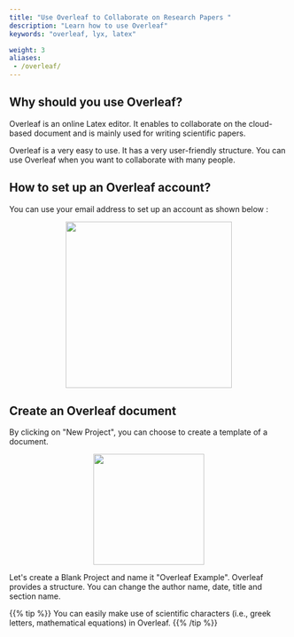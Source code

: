 ```yaml
---
title: "Use Overleaf to Collaborate on Research Papers "
description: "Learn how to use Overleaf"
keywords: "overleaf, lyx, latex"

weight: 3
aliases:
 - /overleaf/
---
```


## Why should you use Overleaf?
Overleaf is an online Latex editor. It enables to collaborate on the cloud-based document and is mainly used for writing scientific papers.

Overleaf is a very easy to use. It has a very user-friendly structure. You can use Overleaf when you want to collaborate with many people.

## How to set up an Overleaf account?
You can use your email address to set up an account as shown below :

<p align = "center">
<img src = "../overleaf_setup.png" width="300">
</p>

## Create an Overleaf document
By clicking on "New Project", you can choose to create a template of a document.

<p align = "center">
<img src = "../img/SetupDocument_Overleaf.png" width="200">
</p>

Let's create a Blank Project and name it "Overleaf Example". Overleaf provides a structure. You can change the author name, date, title and section name.  


{{% tip %}}
You can easily make use of scientific characters (i.e., greek letters, mathematical equations) in Overleaf.
{{% /tip %}}
